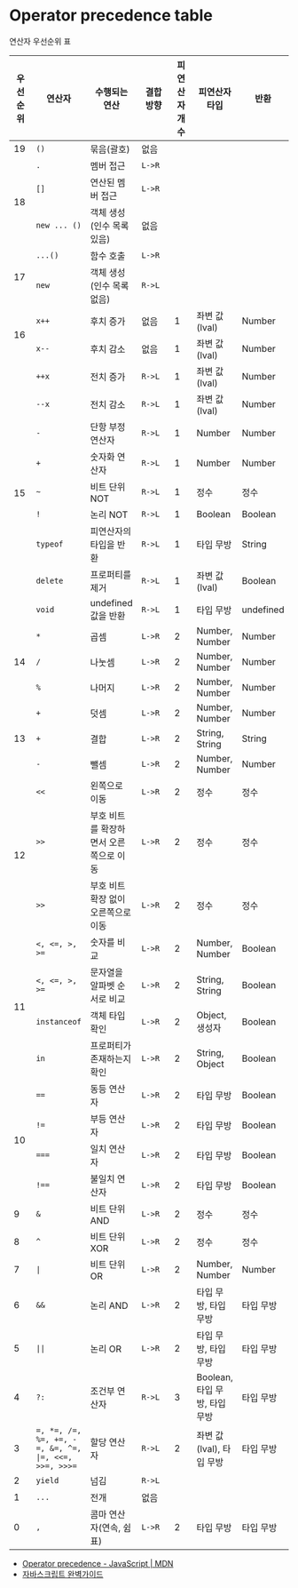 # Operator precedence table

<p class="sub-title">연산자 우선순위 표</p>

<table>
    <colgroup>
        <col style="width: 8%;">
        <col style="width: 10%;">
        <col style="width: auto;">
        <col style="width: 12%;">
        <col style="width: 8%;">
        <col style="width: 15%;">
        <col style="width: 10%;">
    </colgroup>
    <thead>
        <tr>
            <th scope="col">우선순위</th>
            <th scope="col">연산자</th>
            <th scope="col">수행되는 연산</th>
            <th scope="col">결합방향</th>
            <th scope="col">피연산자 개수</th>
            <th scope="col">피연산자 타입</th>
            <th scope="col">반환</th>
        </tr>
    </thead>
    <tbody>
        <tr>
            <td class="center">19</td>
            <td><code>()</code></td>
            <td>묶음(괄호)</td>
            <td class="center">없음</td>
            <td class="center"></td>
            <td></td>
            <td></td>
        </tr>
        <tr>
            <td class="center" rowspan="3">18</td>
            <td><code>.</code></td>
            <td>멤버 접근</td>
            <td class="center"><code>L->R</code></td>
            <td class="center"></td>
            <td></td>
            <td></td>
        </tr>
        <tr>
            <td><code>[]</code></td>
            <td>연산된 멤버 접근</td>
            <td class="center"><code>L->R</code></td>
            <td class="center"></td>
            <td></td>
            <td></td>
        </tr>
        <tr>
            <td><code>new ... ()</code></td>
            <td>객체 생성(인수 목록 있음)</td>
            <td class="center">없음</td>
            <td class="center"></td>
            <td></td>
            <td></td>
        </tr>
        <tr>
            <td class="center" rowspan="2">17</td>
            <td><code>...()</code></td>
            <td>함수 호출</td>
            <td class="center"><code>L->R</code></td>
            <td class="center"></td>
            <td></td>
            <td></td>
        </tr>
        <tr>
            <td><code>new</code></td>
            <td>객체 생성(인수 목록 없음)</td>
            <td class="center"><code>R->L</code></td>
            <td class="center"></td>
            <td></td>
            <td></td>
        </tr>
        <tr>
            <td class="center" rowspan="2">16</td>
            <td><code>x++</code></td>
            <td>후치 증가</td>
            <td class="center">없음</td>
            <td class="center">1</td>
            <td>좌변 값(lval)</td>
            <td>Number</td>
        </tr>
        <tr>
            <td><code>x--</code></td>
            <td>후치 감소</td>
            <td class="center">없음</td>
            <td class="center">1</td>
            <td>좌변 값(lval)</td>
            <td>Number</td>
        </tr>
        <tr>
            <td class="center" rowspan="9">15</td>
            <td><code>++x</code></td>
            <td>전치 증가</td>
            <td class="center"><code>R->L</code></td>
            <td class="center">1</td>
            <td>좌변 값(lval)</td>
            <td>Number</td>
        </tr>
        <tr>
            <td><code>--x</code></td>
            <td>전치 감소</td>
            <td class="center"><code>R->L</code></td>
            <td class="center">1</td>
            <td>좌변 값(lval)</td>
            <td>Number</td>
        </tr>
        <tr>
            <td><code>-</code></td>
            <td>단항 부정 연산자</td>
            <td class="center"><code>R->L</code></td>
            <td class="center">1</td>
            <td>Number</td>
            <td>Number</td>
        </tr>
        <tr>
            <td><code>+</code></td>
            <td>숫자화 연산자</td>
            <td class="center"><code>R->L</code></td>
            <td class="center">1</td>
            <td>Number</td>
            <td>Number</td>
        </tr>
        <tr>
            <td><code>~</code></td>
            <td>비트 단위 NOT</td>
            <td class="center"><code>R->L</code></td>
            <td class="center">1</td>
            <td>정수</td>
            <td>정수</td>
        </tr>
        <tr>
            <td><code>!</code></td>
            <td>논리 NOT</td>
            <td class="center"><code>R->L</code></td>
            <td class="center">1</td>
            <td>Boolean</td>
            <td>Boolean</td>
        </tr>
        <tr>
            <td><code>typeof</code></td>
            <td>피연산자의 타입을 반환</td>
            <td class="center"><code>R->L</code></td>
            <td class="center">1</td>
            <td>타입 무방</td>
            <td>String</td>
        </tr>
        <tr>
            <td><code>delete</code></td>
            <td>프로퍼티를 제거</td>
            <td class="center"><code>R->L</code></td>
            <td class="center">1</td>
            <td>좌변 값(lval)</td>
            <td>Boolean</td>
        </tr>
        <tr>
            <td><code>void</code></td>
            <td>undefined 값을 반환</td>
            <td class="center"><code>R->L</code></td>
            <td class="center">1</td>
            <td>타입 무방</td>
            <td>undefined</td>
        </tr>
        <tr>
            <td class="center" rowspan="3">14</td>
            <td><code>*</code></td>
            <td>곱셈</td>
            <td class="center"><code>L->R</code></td>
            <td class="center">2</td>
            <td>Number, Number</td>
            <td>Number</td>
        </tr>
        <tr>
            <td><code>/</code></td>
            <td>나눗셈</td>
            <td class="center"><code>L->R</code></td>
            <td class="center">2</td>
            <td>Number, Number</td>
            <td>Number</td>
        </tr>
        <tr>
            <td><code>%</code></td>
            <td>나머지</td>
            <td class="center"><code>L->R</code></td>
            <td class="center">2</td>
            <td>Number, Number</td>
            <td>Number</td>
        </tr>
        <tr>
            <td class="center" rowspan="3">13</td>
            <td><code>+</code></td>
            <td>덧셈</td>
            <td class="center"><code>L->R</code></td>
            <td class="center">2</td>
            <td>Number, Number</td>
            <td>Number</td>
        </tr>
        <tr>
            <td><code>+</code></td>
            <td>결합</td>
            <td class="center"><code>L->R</code></td>
            <td class="center">2</td>
            <td>String, String</td>
            <td>String</td>
        </tr>
        <tr>
            <td><code>-</code></td>
            <td>뺄셈</td>
            <td class="center"><code>L->R</code></td>
            <td class="center">2</td>
            <td>Number, Number</td>
            <td>Number</td>
        </tr>
        <tr>
            <td class="center" rowspan="3">12</td>
            <td><code><<</code></td>
            <td>왼쪽으로 이동</td>
            <td class="center"><code>L->R</code></td>
            <td class="center">2</td>
            <td>정수</td>
            <td>정수</td>
        </tr>
        <tr>
            <td><code>>></code></td>
            <td>부호 비트를 확장하면서 오른쪽으로 이동</td>
            <td class="center"><code>L->R</code></td>
            <td class="center">2</td>
            <td>정수</td>
            <td>정수</td>
        </tr>
        <tr>
            <td><code>>></code></td>
            <td>부호 비트 확장 없이 오른쪽으로 이동</td>
            <td class="center"><code>L->R</code></td>
            <td class="center">2</td>
            <td>정수</td>
            <td>정수</td>
        </tr>
        <tr>
            <td class="center" rowspan="4">11</td>
            <td><code>&lt;, &lt;=, &gt;, &gt;=</code></td>
            <td>숫자를 비교</td>
            <td class="center"><code>L->R</code></td>
            <td class="center">2</td>
            <td>Number, Number</td>
            <td>Boolean</td>
        </tr>
        <tr>
            <td><code>&lt;, &lt;=, &gt;, &gt;=</code></td>
            <td>문자열을 알파벳 순서로 비교</td>
            <td class="center"><code>L->R</code></td>
            <td class="center">2</td>
            <td>String, String</td>
            <td>Boolean</td>
        </tr>
        <tr>
            <td><code>instanceof</code></td>
            <td>객체 타입 확인</td>
            <td class="center"><code>L->R</code></td>
            <td class="center">2</td>
            <td>Object, 생성자</td>
            <td>Boolean</td>
        </tr>
        <tr>
            <td><code>in</code></td>
            <td>프로퍼티가 존재하는지 확인</td>
            <td class="center"><code>L->R</code></td>
            <td class="center">2</td>
            <td>String, Object</td>
            <td>Boolean</td>
        </tr>
        <tr>
            <td class="center" rowspan="4">10</td>
            <td><code>==</code></td>
            <td>동등 연산자</td>
            <td class="center"><code>L->R</code></td>
            <td class="center">2</td>
            <td>타입 무방</td>
            <td>Boolean</td>
        </tr>
        <tr>
            <td><code>!=</code></td>
            <td>부등 연산자</td>
            <td class="center"><code>L->R</code></td>
            <td class="center">2</td>
            <td>타입 무방</td>
            <td>Boolean</td>
        </tr>
        <tr>
            <td><code>===</code></td>
            <td>일치 연산자</td>
            <td class="center"><code>L->R</code></td>
            <td class="center">2</td>
            <td>타입 무방</td>
            <td>Boolean</td>
        </tr>
        <tr>
            <td><code>!==</code></td>
            <td>불일치 연산자</td>
            <td class="center"><code>L->R</code></td>
            <td class="center">2</td>
            <td>타입 무방</td>
            <td>Boolean</td>
        </tr>
        <tr>
            <td class="center">9</td>
            <td><code>&</code></td>
            <td>비트 단위 AND</td>
            <td class="center"><code>L->R</code></td>
            <td class="center">2</td>
            <td>정수</td>
            <td>정수</td>
        </tr>
        <tr>
            <td class="center">8</td>
            <td><code>^</code></td>
            <td>비트 단위 XOR</td>
            <td class="center"><code>L->R</code></td>
            <td class="center">2</td>
            <td>정수</td>
            <td>정수</td>
        </tr>
        <tr>
            <td class="center">7</td>
            <td><code>|</code></td>
            <td>비트 단위 OR</td>
            <td class="center"><code>L->R</code></td>
            <td class="center">2</td>
            <td>Number, Number</td>
            <td>Number</td>
        </tr>
        <tr>
            <td class="center">6</td>
            <td><code>&&</code></td>
            <td>논리 AND</td>
            <td class="center"><code>L->R</code></td>
            <td class="center">2</td>
            <td>타입 무방, 타입 무방</td>
            <td>타입 무방</td>
        </tr>
        <tr>
            <td class="center">5</td>
            <td><code>||</code></td>
            <td>논리 OR</td>
            <td class="center"><code>L->R</code></td>
            <td class="center">2</td>
            <td>타입 무방, 타입 무방</td>
            <td>타입 무방</td>
        </tr>
        <tr>
            <td class="center">4</td>
            <td><code>?:</code></td>
            <td>조건부 연산자</td>
            <td class="center"><code>R->L</code></td>
            <td class="center">3</td>
            <td>Boolean, 타입 무방, 타입 무방</td>
            <td>타입 무방</td>
        </tr>
        <tr>
            <td class="center">3</td>
            <td><code>=, *=, /=, %=, +=, -=, &=, ^=, |=, <<=, >>=, >>>=</code></td>
            <td>할당 연산자</td>
            <td class="center"><code>R->L</code></td>
            <td class="center">2</td>
            <td>좌변 값(lval), 타입 무방</td>
            <td>타입 무방</td>
        </tr>
        <tr>
            <td class="center">2</td>
            <td><code>yield</code></td>
            <td>넘김</td>
            <td class="center"><code>R->L</code></td>
            <td class="center"></td>
            <td></td>
            <td></td>
        </tr>
        <tr>
            <td class="center">1</td>
            <td><code>...</code></td>
            <td>전개</td>
            <td class="center">없음</td>
            <td class="center"></td>
            <td></td>
            <td></td>
        </tr>
        <tr>
            <td class="center">0</td>
            <td><code>,</code></td>
            <td>콤마 연산자(연속, 쉼표)</td>
            <td class="center"><code>L->R</code></td>
            <td class="center">2</td>
            <td>타입 무방</td>
            <td>타입 무방</td>
        </tr>
    </tbody>
</table>

* [Operator precedence - JavaScript | MDN](https://developer.mozilla.org/en-US/docs/Web/JavaScript/Reference/Operators/Operator_Precedence)
* [자바스크립트 완벽가이드](http://www.stilson.net/documentation/javascript.pdf)